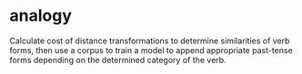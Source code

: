 # analogy
Calculate cost of distance transformations to determine similarities of verb forms, then use a corpus to train a model to append appropriate past-tense forms depending on the determined category of the verb.
